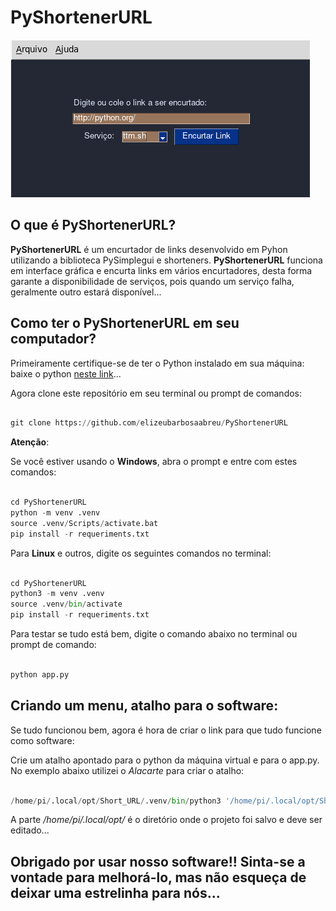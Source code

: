 # PyShortenerURL

![Imagem](image.png) 

## O que é PyShortenerURL?

**PyShortenerURL** é um encurtador de links desenvolvido em Pyhon utilizando a biblioteca PySimplegui e shorteners. **PyShortenerURL** funciona em interface gráfica e encurta links em vários encurtadores, desta forma garante a disponibilidade de serviços, pois quando um serviço falha, geralmente outro estará disponível...

## Como ter o PyShortenerURL em seu computador?

Primeiramente certifique-se de ter o Python instalado em sua máquina: baixe o python [neste link](https://python.org)...

Agora clone este repositório em seu terminal ou prompt de comandos:
 
~~~python

git clone https://github.com/elizeubarbosaabreu/PyShortenerURL

~~~
 
**Atenção**:

Se você estiver usando o **Windows**, abra o prompt e entre com estes comandos:
 
~~~python

cd PyShortenerURL
python -m venv .venv
source .venv/Scripts/activate.bat
pip install -r requeriments.txt

~~~
 
Para **Linux** e outros, digite os seguintes comandos no terminal:
 
~~~python

cd PyShortenerURL
python3 -m venv .venv
source .venv/bin/activate
pip install -r requeriments.txt

~~~
 
Para testar se tudo está bem, digite o comando abaixo no terminal ou prompt de comando:
 
~~~python

python app.py

~~~

## Criando um menu, atalho para o software:

Se tudo funcionou bem, agora é hora de criar o link para que tudo funcione como software:

Crie um atalho apontado para o python da máquina virtual e para o app.py. No exemplo abaixo utilizei o *Alacarte* para criar o atalho:
 
~~~python

/home/pi/.local/opt/Short_URL/.venv/bin/python3 '/home/pi/.local/opt/Short_URL/app.py'

~~~

A parte */home/pi/.local/opt/* é o diretório onde o projeto foi salvo e deve ser editado...

## Obrigado por usar nosso software!! Sinta-se a vontade para melhorá-lo, mas não esqueça de deixar uma estrelinha para nós...
